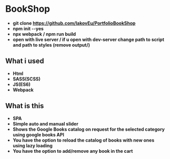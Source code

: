 # BookShop
- **git clone https://github.com/IakovEu/PortfolioBookShop**
- **npm init --yes**
- **npx webpack / npm run build**
- **open with live server / if u open with dev-server change path to script and path to styles (remove output/)**

## What i used
- **Html**
- **SASS(SCSS)**
- **JS(ES6)**
- **Webpack**

## What is this
- **SPA**
- **Simple auto and manual slider**
- **Shows the Google Books catalog on request for the selected category using google books API**
- **You have the option to reload the catalog of books with new ones using lazy loading**
- **You have the option to add/remove any book in the cart**
